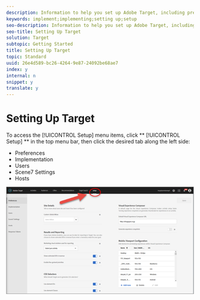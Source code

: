 ```yaml
---
description: Information to help you set up Adobe Target, including preferences, implementation, user management, Scene7 settings, and host management.
keywords: implement;implementing;setting up;setup
seo-description: Information to help you set up Adobe Target, including preferences, implementation, user management, Scene7 settings, and host management.
seo-title: Setting Up Target
solution: Target
subtopic: Getting Started
title: Setting Up Target
topic: Standard
uuid: 26e4d589-bc26-4264-9e87-24092be68ae7
index: y
internal: n
snippet: y
translate: y
---
```


# Setting Up Target

To access the [!UICONTROL  Setup] menu items, click ** [!UICONTROL  Setup] ** in the top menu bar, then click the desired tab along the left side: 


* Preferences
* Implementation
* Users
* Scene7 Settings
* Hosts


![](assets/setup_menu.png) 
